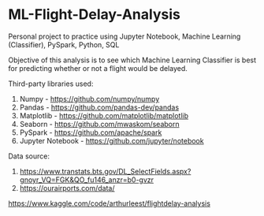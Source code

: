 # ML-Flight-Delay-Analysis

Personal project to practice using Jupyter Notebook, Machine Learning (Classifier), PySpark, Python, SQL

Objective of this analysis is to see which Machine Learning Classifier is best for predicting whether or not a flight would be delayed.

Third-party libraries used:
1. Numpy - https://github.com/numpy/numpy
2. Pandas - https://github.com/pandas-dev/pandas
3. Matplotlib - https://github.com/matplotlib/matplotlib
4. Seaborn - https://github.com/mwaskom/seaborn
5. PySpark - https://github.com/apache/spark
6. Jupyter Notebook - https://github.com/jupyter/notebook

Data source:
1. https://www.transtats.bts.gov/DL_SelectFields.aspx?gnoyr_VQ=FGK&QO_fu146_anzr=b0-gvzr
2. https://ourairports.com/data/

https://www.kaggle.com/code/arthurleest/flightdelay-analysis
